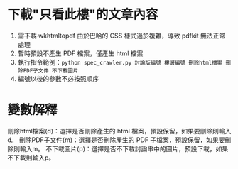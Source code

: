 # 下載"只看此樓"的文章內容
1. ~~需下載 wkhtmltopdf~~ 由於巴哈的 CSS 樣式過於複雜，導致 pdfkit 無法正常處理
2. 暫時預設不產生 PDF 檔案，僅產生 html 檔案
3. 執行指令範例：`python spec_crawler.py 討論版編號 樓層編號 刪除html檔案 刪除PDF子文件 不下載圖片`
4. 編號以後的參數不必按照順序

# 變數解釋
刪除html檔案(d)：選擇是否刪除產生的 html 檔案，預設保留，如果要刪除則輸入d。
刪除PDF子文件(m)：選擇是否刪除產生的 PDF 子檔案，預設保留，如果要刪除則輸入m。
不下載圖片(p)：選擇是否不下載討論串中的圖片，預設下載，如果不下載則輸入p。